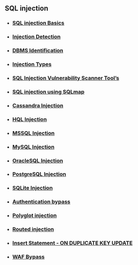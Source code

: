 ## SQL injection

* ###  [ SQL injection Basics](https://github.com/sarathlalup/Cyber-security/blob/master/Website%20Hacking/Web%20Attacks/SQL%20Injection/basics.md )
* ###  [ Injection Detection]( )
* ###  [ DBMS Identification]( )
* ###  [ Injection Types]()
* ###  [ SQL Injection Vulnerability Scanner Tool’s](https://github.com/sarathlalup/Cyber-security/blob/master/Website%20Hacking/Web%20Attacks/SQL%20Injection/SQL%20Injection%20Vulnerability%20Scanner%20Tool%E2%80%99s.md )
* ###  [ SQL injection using SQLmap]( )
* ###  [ Cassandra Injection]( )
* ###  [ HQL Injection]( )
* ###  [ MSSQL Injection]( )
* ###  [ MySQL Injection]( )
* ###  [ OracleSQL Injection]( )
* ###  [ PostgreSQL Injection]( )
* ###  [ SQLite Injection]( )
* ###  [ Authentication bypass](https://github.com/sarathlalup/Cyber-security/blob/master/Website%20Hacking/Web%20Attacks/SQL%20Injection/Authentication%20bypass.md )
* ###  [ Polyglot injection]( )
* ###  [ Routed injection]( )
* ###  [ Insert Statement - ON DUPLICATE KEY UPDATE]( )
* ###  [ WAF Bypass]( )
